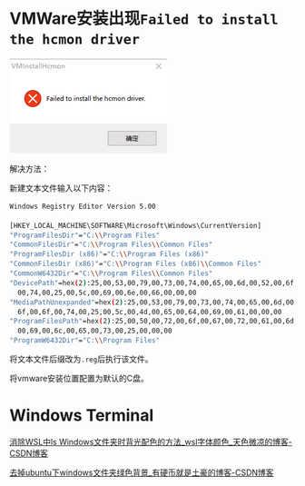 # VMWare安装出现`Failed to install the hcmon driver`

![image-20230710084706295](image/Windows%E5%B8%B8%E8%A7%81%E9%97%AE%E9%A2%98%E8%A7%A3%E5%86%B3%E6%96%B9%E6%B3%95/image-20230710084706295.png)

解决方法：

新建文本文件输入以下内容：

```bash
Windows Registry Editor Version 5.00
 
[HKEY_LOCAL_MACHINE\SOFTWARE\Microsoft\Windows\CurrentVersion]
"ProgramFilesDir"="C:\\Program Files"
"CommonFilesDir"="C:\\Program Files\\Common Files"
"ProgramFilesDir (x86)"="C:\\Program Files (x86)"
"CommonFilesDir (x86)"="C:\\Program Files (x86)\\Common Files"
"CommonW6432Dir"="C:\\Program Files\\Common Files"
"DevicePath"=hex(2):25,00,53,00,79,00,73,00,74,00,65,00,6d,00,52,00,6f,00,6f,\
  00,74,00,25,00,5c,00,69,00,6e,00,66,00,00,00
"MediaPathUnexpanded"=hex(2):25,00,53,00,79,00,73,00,74,00,65,00,6d,00,52,00,\
  6f,00,6f,00,74,00,25,00,5c,00,4d,00,65,00,64,00,69,00,61,00,00,00
"ProgramFilesPath"=hex(2):25,00,50,00,72,00,6f,00,67,00,72,00,61,00,6d,00,46,\
  00,69,00,6c,00,65,00,73,00,25,00,00,00
"ProgramW6432Dir"="C:\\Program Files"
```

将文本文件后缀改为`.reg`后执行该文件。

将vmware安装位置配置为默认的C盘。





# Windows Terminal

[消除WSL中ls Windows文件夹时背光配色的方法_wsl字体颜色_天色微凉的博客-CSDN博客](https://blog.csdn.net/qq_33882435/article/details/116264702)

[去掉ubuntu下windows文件夹绿色背景_有硬币就是土豪的博客-CSDN博客](https://blog.csdn.net/gengli2017/article/details/82917827)

